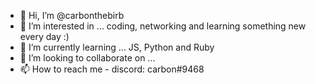 - 👋 Hi, I’m @carbonthebirb
- 👀 I’m interested in ... coding, networking and learning something new every day :) 
- 🌱 I’m currently learning ... JS, Python and Ruby  
- 💞️ I’m looking to collaborate on ...
- 📫 How to reach me - discord: carbon#9468

<!---
carbonthebirb/carbonthebirb is a ✨ special ✨ repository because its `README.md` (this file) appears on your GitHub profile.
You can click the Preview link to take a look at your changes.
--->
